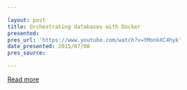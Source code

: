 ```yaml
---

layout: post
title: Orchestrating databases with Docker
presented: 
pres_url: 'https://www.youtube.com/watch?v=YMonkXC4hyk'
date_presented: 2015/07/08
pres_source:

---
```


 
[Read more](https://www.youtube.com/watch?v=YMonkXC4hyk)